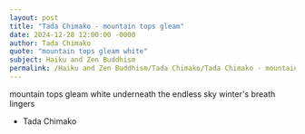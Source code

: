 ```yaml
---
layout: post
title: "Tada Chimako - mountain tops gleam"
date: 2024-12-28 12:00:00 -0000
author: Tada Chimako
quote: "mountain tops gleam white"
subject: Haiku and Zen Buddhism
permalink: /Haiku and Zen Buddhism/Tada Chimako/Tada Chimako - mountain tops gleam
---
```


mountain tops gleam white
underneath the endless sky
winter's breath lingers

- Tada Chimako
